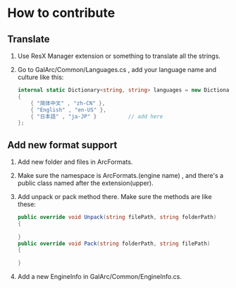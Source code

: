 # How to contribute

## Translate

1. Use ResX Manager extension or something to translate all the strings.

3. Go to GalArc/Common/Languages.cs , add your language name and culture like this:

   ```C#
   internal static Dictionary<string, string> languages = new Dictionary<string, string>
   {
       { "简体中文" , "zh-CN" },
       { "English" , "en-US" },
       { "日本語" , "ja-JP" }			// add here
   };
   ```

## Add new format support

1. Add new folder and files in ArcFormats. 

2. Make sure the namespace is ArcFormats.(engine name) , and there's a public class named after the extension(upper). 

3. Add unpack or pack method there. Make sure the methods are like these:

   ```C#
   public override void Unpack(string filePath, string folderPath)
   {
       
   }
   public override void Pack(string folderPath, string filePath)
   {
       
   }
   ```

4. Add a new EngineInfo in GalArc/Common/EngineInfo.cs.
